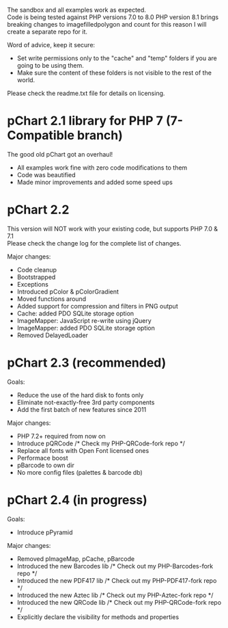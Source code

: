  The sandbox and all examples work as expected.<br />
 Code is being tested against PHP versions 7.0 to 8.0
 PHP version 8.1 brings breaking changes to imagefilledpolygon and count
 for this reason I will create a separate repo for it.
 
 Word of advice, keep it secure:
 - Set write permissions only to the "cache" and "temp" folders if you are going to be using them.
 - Make sure the content of these folders is not visible to the rest of the world.
 
 Please check the readme.txt file for details on licensing.
 

pChart 2.1 library for PHP 7 (7-Compatible branch)
===================

The good old pChart got an overhaul!

 - All examples work fine with zero code modifications to them
 - Code was beautified
 - Made minor improvements and added some speed ups


pChart 2.2
===================
This version will NOT work with your existing code, but supports PHP 7.0 & 7.1<br />
Please check the change log for the complete list of changes.<br />

Major changes:
 - Code cleanup
 - Bootstrapped
 - Exceptions
 - Introduced pColor & pColorGradient
 - Moved functions around
 - Added support for compression and filters in PNG output
 - Cache: added PDO SQLite storage option
 - ImageMapper: JavaScript re-write using jQuery
 - ImageMapper: added PDO SQLite storage option
 - Removed DelayedLoader


 pChart 2.3 (recommended)
===================
Goals:
 - Reduce the use of the hard disk to fonts only
 - Eliminate not-exactly-free 3rd party components
 - Add the first batch of new features since 2011

Major changes:
 - PHP 7.2+ required from now on
 - Introduce pQRCode /* Check my PHP-QRCode-fork repo */
 - Replace all fonts with Open Font licensed ones
 - Performace boost
 - pBarcode to own dir
 - No more config files (palettes & barcode db)


  pChart 2.4 (in progress)
===================
Goals:
 - Introduce pPyramid

Major changes:
 - Removed pImageMap, pCache, pBarcode
 - Introduced the new Barcodes lib /* Check out my PHP-Barcodes-fork repo */
 - Introduced the new PDF417 lib /* Check out my PHP-PDF417-fork repo */
 - Introduced the new Aztec lib /* Check out my PHP-Aztec-fork repo */
 - Introduced the new QRCode lib /* Check out my PHP-QRCode-fork repo */
 - Explicitly declare the visibility for methods and properties

